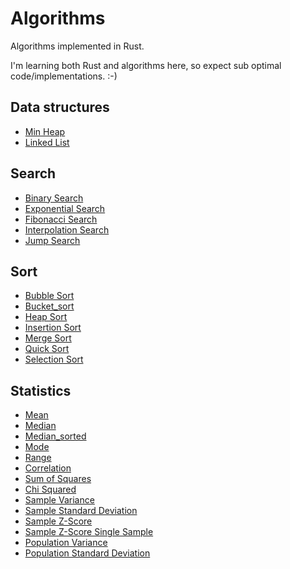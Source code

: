 # Algorithms

Algorithms implemented in Rust.

I'm learning both Rust and algorithms here, so expect sub optimal
code/implementations. :-)


## Data structures

* [Min Heap](src/data_structures/heap.rs)
* [Linked List](src/data_structures/linked_list.rs)


## Search

* [Binary Search](src/search/binary_search.rs)
* [Exponential Search](src/search/exponential_search.rs)
* [Fibonacci Search](src/search/fibonacci_search.rs)
* [Interpolation Search](src/search/interpolation_search.rs)
* [Jump Search](src/search/jump_search.rs)


## Sort

* [Bubble Sort](src/sort/bubble_sort.rs)
* [Bucket_sort](src/sort/bucket_sort.rs)
* [Heap Sort](src/sort/heap_sort.rs)
* [Insertion Sort](src/sort/insertion_sort.rs)
* [Merge Sort](src/sort/merge_sort.rs)
* [Quick Sort](src/sort/quick_sort.rs)
* [Selection Sort](src/sort/selection_sort.rs)


## Statistics

* [Mean](src/statistics/mod.rs)
* [Median](src/statistics/mod.rs)
* [Median_sorted](src/statistics/mod.rs)
* [Mode](src/statistics/mod.rs)
* [Range](src/statistics/mod.rs)
* [Correlation](src/statistics/mod.rs)
* [Sum of Squares](src/statistics/mod.rs)
* [Chi Squared](src/statistics/mod.rs)
* [Sample Variance](src/statistics/sample/mod.rs)
* [Sample Standard Deviation](src/statistics/sample/mod.rs)
* [Sample Z-Score](src/statistics/sample/mod.rs)
* [Sample Z-Score Single Sample](src/statistics/sample/mod.rs)
* [Population Variance](src/statistics/population/mod.rs)
* [Population Standard Deviation](src/statistics/population/mod.rs)
